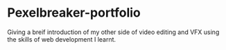 # Pexelbreaker-portfolio

Giving a breif introduction of my other side of video editing and VFX using the skills of web development I learnt.
